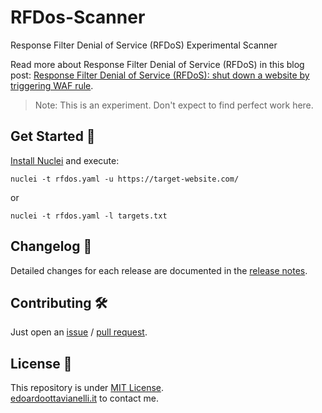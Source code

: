 # RFDos-Scanner

Response Filter Denial of Service (RFDoS) Experimental Scanner

Read more about Response Filter Denial of Service (RFDoS) in this blog post: [Response Filter Denial of Service (RFDoS): shut down a website by triggering WAF rule](https://blog.sicuranext.com/response-filter-denial-of-service-a-new-way-to-shutdown-a-website/).

> Note:
This is an experiment. Don't expect to find perfect work here.

Get Started 🎉
----------

[Install Nuclei](https://github.com/projectdiscovery/nuclei?tab=readme-ov-file#install-nuclei) and execute:

```console
nuclei -t rfdos.yaml -u https://target-website.com/
```
or
```console
nuclei -t rfdos.yaml -l targets.txt
```

Changelog 📌
-------

Detailed changes for each release are documented in the [release notes](https://github.com/edoardottt/RFDos-Scanner/releases).

Contributing 🛠
-------

Just open an [issue](https://github.com/edoardottt/RFDos-Scanner/issues) / [pull request](https://github.com/edoardottt/RFDos-Scanner/pulls).

License 📝
-------

This repository is under [MIT License](https://github.com/edoardottt/RFDos-Scanner/blob/main/LICENSE).  
[edoardoottavianelli.it](https://www.edoardoottavianelli.it) to contact me.
